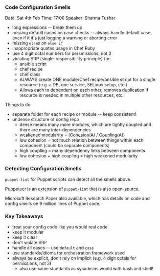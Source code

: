### Code Configuration Smells

Date: Sat 4th Feb
Time: 17:00
Speaker: Sharma Tushar

* long expressions -- break them up
* missing default cases on case checks -- always handle default case, even if it it's just logging a warning or aborting error
* missing `else`s on `else if`
* inappropriate quotes usage in Chef Ruby
* use 4 digit octal numbers for persmissions, not 3
* violating SRP (single-responsibility principle) for:
    - ansible script
    - chef recipe
    - chef class
    - ALWAYS create ONE module/Chef recipe/ansible script for a single resource (e.g. a DB, one service, SELinux setup, etc.)
    - Allows each to dependent on each other, removes duplication if resource is needed in multiple other resources, etc.

Things to do:

* separate folder for each recipe or module -- keep consistent!
* undense structure of config repo
    - dense means many more modules, which are tightly coupled and there are many inter-dependencies
    - weakened modularity = (Cohesion(A) / Coupling(A))
    - low cohesion = not much relation between things within each component (could be separate components)
    - high coupling = many dependency links between components
    - low cohesion + high coupling = high weakened modularity

### Detecting Configuration Smells

`puppet-lint` for Puppet scripts can detect all the smells above.

Puppeteer is an extension of `puppet-lint` that is also open-source. 

Microsoft Research Paper also available, which has details on code and config smells on 9 million lines of Puppet code.

### Key Takeaways

* treat your config code like you would real code
* keep it modular
* keep it clear
* don't violate SRP
* handle all cases -- use `default` and `case`
* use standards/idioms for orchestration framework used
* always be explicit, don't rely on implicit (e.g. 4 digit octals for permissions, not 3)
    - also use same standards as sysadmins would with bash and shell!
